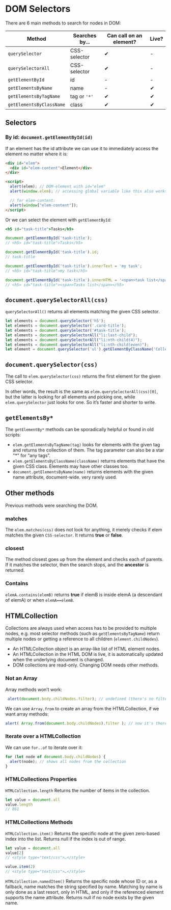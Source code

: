 # DOM Selectors

There are 6 main methods to search for nodes in DOM:

| Method                   | Searches by... | Can call on an element? | Live? |
| ------------------------ | -------------- | ----------------------- | ----- |
| `querySelector`          | CSS-selector   | ✔                       | -     |
| `querySelectorAll`       | CSS-selector   | ✔                       | -     |
| `getElementById`         | id             | -                       | -     |
| `getElementsByName`      | name           | -                       | ✔     |
| `getElementsByTagName`   | tag or `'*'`   | ✔                       | ✔    |
| `getElementsByClassName` | class          | ✔                       | ✔    |

## Selectors

### By id: `document.getElementById(id)`


If an element has the id attribute we can use it to immediately access the element no matter where it is:

```html
<div id="elem">
  <div id="elem-content">Element</div>
</div>

<script>
  alert(elem); // DOM-element with id="elem"
  alert(window.elem); // accessing global variable like this also works

  // for elem-content:
  alert(window["elem-content"]);
</script>
```
Or we can select the element with `getElementById`:

```jsx
<h5 id="task-title">Tasks</h5>

document.getElementById('task-title');
// <h5> id="task-title">Tasks</h5>

document.getElementById('task-title').id;
// task-title

document.getElementById('task-title').innerText = 'my task';
// <h5> id="task-title">my task</h5>

document.getElementById('task-title').innerHTML = '<span>task list</span>';
// <h5> id="task-title"><span>Tasks list</span></h5>
```

## `document.querySelectorAll(css)`

`querySelectorAll()` returns all elements matching the given CSS selector.

```jsx
let elements = document.querySelector('h5');
let elements = document.querySelector('.card-title');
let elements = document.querySelector('#task-title');
let elements = document.querySelectorAll("li:last-child");
let elements = document.querySelectorAll("li:nth-child(4)");
let elements = document.querySelectorAll("li:nth-child(even)");
let element = document.querySelector('ul').getElementByClassName('Collection-item');
```

## `document.querySelector(css)`

The call to `elem.querySelector(css)` returns the first element for the given CSS selector.

In other words, the result is the same as `elem.querySelectorAll(css)[0]`, but the latter is looking for all elements and picking one, while `elem.querySelector` just looks for one. So it’s faster and shorter to write.

## `getElementsBy*`

The `getElementBy*` methods can be sporadically helpful or found in old scripts:

- `elem.getElementsByTagName(tag)` looks for elements with the given tag and returns the collection of them. The tag parameter can also be a star "\*" for “any tags”.
- `elem.getElementsByClassName(className)` returns elements that have the given CSS class. Elements may have other classes too.
- `document.getElementsByName(name)` returns elements with the given name attribute, document-wide. very rarely used.

## Other methods

Previous methods were searching the DOM.

### matches

The `elem.matches(css)` does not look for anything, it merely checks if elem matches the given `CSS-selector`. It returns **true** or **false**.

### closest

The method closest goes up from the element and checks each of parents. If it matches the selector, then the search stops, and the **ancestor** is returned.

### Contains

`elemA.contains(elemB)` returns **true** if elemB is inside elemA (a descendant of elemA) or when `elemA==elemB`.

## HTMLCollection

Collections are always used when access has to be provided to multiple nodes, e.g. most selector methods (such as `getElementsByTagName`) return multiple nodes or getting a reference to all children (`element.childNodes`).

- An HTMLCollection object is an array-like list of HTML element nodes.
- An HTMLCollection in the HTML DOM is live, it is automatically updated when the underlying document is changed.
- DOM collections are read-only. Changing DOM needs other methods.

### Not an Array

Array methods won’t work:

```javascript
 alert(document.body.childNodes.filter); // undefined (there's no filter method!)
```

We can use `Array.from` to create an array from the HTMLCollection, if we want array methods:

```javascript
alert( Array.from(document.body.childNodes).filter ); // now it's there
```

### Iterate over a HTMLCollection

We can use `for..of` to iterate over it:

```javascript
for (let node of document.body.childNodes) {
  alert(node); // shows all nodes from the collection
}
```

### HTMLCollections Properties

`HTMLCollection.length` Returns the number of items in the collection.

```javascript
let value = document.all
value.length
// 861
```

### HTMLCollections Methods

`HTMLCollection.item()`
Returns the specific node at the given zero-based index into the list. Returns null if the index is out of range.

```javascript
let value = document.all
value[2]
// <style type="text/css">…</style>

value.item(2)
// <style type="text/css">…</style>
```

`HTMLCollection.namedItem()`
Returns the specific node whose ID or, as a fallback, name matches the string specified by name. Matching by name is only done as a last resort, only in HTML, and only if the referenced element supports the name attribute. Returns null if no node exists by the given name.
